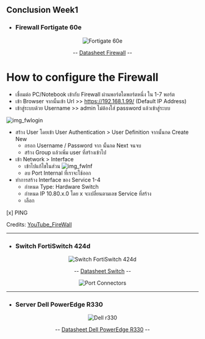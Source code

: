 ## Conclusion Week1

- ### Firewall Fortigate 60e

<div align="center">

![Fortigate 60e](https://img5.pic.in.th/file/secure-sv1/Screenshot-2024-04-06-195913.png)

-- [Datasheet Firewall] --

[Datasheet Firewall]: https://www.firewalls.com/pub/media/wysiwyg/datasheets/Fortinet/FG-FW-60E.pdf

</div>

# How to configure the Firewall
* เชื่อมต่อ PC/Notebook เข้ากับ Firewall ผ่านพอร์ตใดพอร์ตหนึ่ง ใน 1-7 พอร์ต
* เข้า Browser จากนั้นเข้า Url >> https://192.168.1.99/ (Default IP Address)
* เข้าสู่ระบบด้วย Username >> admin ไม่ต้องใส่ password แล้วเข้าสู่ระบบ

![img_fwlogin](https://img5.pic.in.th/file/secure-sv1/Screenshot-2024-04-06-234327.png)
* สร้าง User โดยเข้า User Authentication > User Definition จากนั้นกด Create New
    * กรอก Username / Password จาก นั้นกด Next จนจบ
    * สร้าง Group แล้วเพิ่ม user ที่สร้างเข้าไป
* เข้า Network > Interface
    * เข้าไปแก้ไขในส่วน
    ![img_fwInf](https://i.postimg.cc/fLDDX915/Screenshot-2024-04-07-002414.png)
    * ลบ Port Internal ที่เราจะใช้ออก
* ทำการสร้าง Interface ของ Service 1-4
    * กำหนด Type: Hardware Switch
    * กำหนด IP 10.80.x.0 โดย x จะเปลี่ยนตามเลข Service ที่สร้าง
    * เลือก

[x] PING

Credits: [YouTube_FireWall]

[YouTube_FireWall]: https://www.youtube.com/watch?v=XcghOBrZANc&list=PLlEVCBdM7ELOSd9zLJNE3FrIMzZiWlSkm
---

- ### Switch FortiSwitch 424d

<div align="center">

![Switch FortiSwitch 424d](https://www.avfirewalls.com.au/images/FortiSwitch/FortiSwitch-424D.png)

-- [Datasheet Switch] --

[Datasheet Switch]: https://www.avfirewalls.com.au/FortiSwitch-424D.asp

![Port Connectors](https://img2.pic.in.th/pic/Screenshot-2024-04-06-201851.png)

</div>

---

- ### Server Dell PowerEdge R330

<div align="center">

![Dell r330](https://img2.pic.in.th/pic/h3t89sll.png)

-- [Datasheet Dell PowerEdge R330] --

[Datasheet Dell PowerEdge R330]:https://i.dell.com/sites/csdocuments/Shared-Content_data-Sheets_Documents/en/aa/Dell_PowerEdge_R330_SpecSheet_final.pdf

</div>
